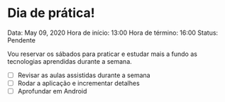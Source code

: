 # Dia de prática!

Data: May 09, 2020
Hora de início: 13:00
Hora de término: 16:00
Status: Pendente

Vou reservar os sábados para praticar e estudar mais a fundo as tecnologias aprendidas durante a semana.

- [ ]  Revisar as aulas assistidas durante a semana
- [ ]  Rodar a aplicação e incrementar detalhes
- [ ]  Aprofundar em Android